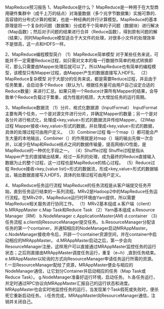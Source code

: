 MapReduce预习报告
1、MapReduce是什么？
MapReduce是一种用于在大型商用硬件集群中（成千上万的结点）对海量数据（多个兆字节数据集）实施可靠的、高容错的分布式计算的框架，也是一种经典的并行计算模型。MapReduce的基本原理是将一个复杂的问题（数据集）分成若干个简单的子问题（数据块）进行解决（Map函数）；然后对子问题的结果进行合并（Reduce函数），得到原有问题的解（结果）。同时MapReduce模型适合于大文件的处理，对很多小文件的处理效率不是很高，这一点和HDFS一样。

2、MapReduce编程模型简介
（1）MapReduce简单模型
对于某些任务来说，可能并不一定需要Reduce过程，如只需对文本的每一行数据作简单的格式转换即可，那么只需要由Mapper处理后就可以了。所以MapReduce也有简单的编程模型，该模型只有Mapper过程，由Mapper产生的数据直接写入HDFS。
（2）MapReduce复杂模型
对于大部分的任务来说，都是需要Reduce过程，并且由于任务繁重，会启动多个Reduce（默认为1，根据任务量可由用户自己设定合适的Reduce数量）来进行汇总。如果只用一个Reduce计算所有Mapper的结果，会导致单个Reduce负载过于繁重，成为性能的瓶颈，大大增加任务的运行周期。

3、MapReduce数据流
（1）分片、格式化数据源（InputFormat）
InputFormat主要有两个任务，一个是对源文件进行分片，并确定Mapper的数量；另一个是对各分片进行格式化，处理成<key,value>形式的数据流并传给Mapper。
(2)Map过程
Mapper接收<key,value>形式的数据，并处理成<key,value>形式的数据，具体的处理过程可由用户定义。
（3）Combiner过程
每一个map（）都可能会产生大量的本地输出，Combiner（）的作用就是对map（）端的输出先做一次合并，以减少在Map和Reduce结点之间的数据传输量，提高网络I/O性能，是MapReduce的一种优化手段之一。
（4）Shuffle过程
Shuffle过程是指从Mapper产生的直接输出结果，经过一系列的处理，成为最终的Reduce直接输入数据为止的整个过程，这一过程也是MapReduce的核心过程。
（5）Reduce过程
Reduce接收<key,{value list}>形式的数据流，形成<key,value>形式的数据输出，输出数据直接写入HDFS，具体的处理过程可由用户定义。

4、MapReduce任务运行流程
MapReduce的任务流程是从客户端提交任务开始，直到任务运行结束的一系列流程。MRv2是Hadoop2中的MapReduce任务运行流程。在MRv2中，MapReduce运行时环境由Yarn提供，所以需要MapReduce相关服务进行协同工作。
（1）MRv2基本组成
a.客户端（client）
b.MRAppMaster
c.Map Task和Reduce Task
（2）Yarn基本组成
a.Resource Manager（RM）
b.NodeManager
c.ApplicationMaster(AM)
d.container
（3）任务流程
a.client向ResourceManager提交任务。
b.ResourceManager分配该任务的第一个container，并通知相应的NodeManager启动MRAppMaster。
c.NodeManager接收命令后，开辟一个container资源空间，并在container中启动相应的MRAppMaster。
d.MRAppMaster启动之后，第一步会向ResourceManager注册，这样用户可以直接通过MRAppMaster监控任务的运行状态；之后则直接由MRAppMaster调度任务运行，重复（e~h）,直到任务结束。
e.MRAppMaster以轮询的方式向ResourceManager申请任务运行所需的资源。
f.一旦ResourceManager配给了资源，MRAppMaster便会与相应的NodeManager通信，让它划分Container并启动相应的任务（Map Task或Reduce Task）。
g.NodeManager准备好运行环境，启动任务。
h.各任务运行，并定时通过RPC协议向MRAppMaster汇报自己的运行状态和进度。MRAppMaster也会实时地监控任务的运行，当发现某个Task假死或失败时，便杀死它重新启动任务。
i.任务完成，MRAppMaster向ResourceManager通信，注销并关闭自己。
